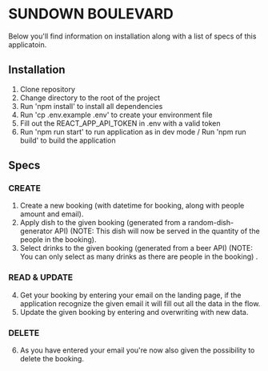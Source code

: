 # SUNDOWN BOULEVARD

Below you'll find information on installation along with a list of specs of this applicatoin.

## Installation
1) Clone repository
2) Change directory to the root of the project
3) Run 'npm install' to install all dependencies
4) Run 'cp .env.example .env' to create your environment file
5) Fill out the REACT_APP_API_TOKEN in .env with a valid token
6) Run 'npm run start' to run application as in dev mode / Run 'npm run build' to build the application


## Specs
### CREATE
1) Create a new booking (with datetime for booking, along with people amount and email).
2) Apply dish to the given booking (generated from a random-dish-generator API) (NOTE: This dish will now be served in the quantity of the people in the booking).
3) Select drinks to the given booking (generated from a beer API) (NOTE: You can only select as many drinks as there are people in the booking) .

### READ & UPDATE
4) Get your booking by entering your email on the landing page, if the application recognize the given email it will fill out all the data in the flow.
5) Update the given booking by entering and overwriting with new data.

### DELETE
6) As you have entered your email you're now also given the possibility to delete the booking.
